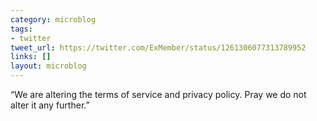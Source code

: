 ```yaml
---
category: microblog
tags:
- twitter
tweet_url: https://twitter.com/ExMember/status/1261306077313789952
links: []
layout: microblog
---
```

“We are altering the terms of service and privacy policy. Pray we do not alter it any further.”

